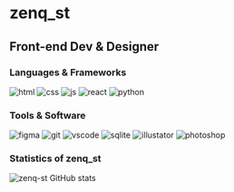 # **zenq_st**
## **Front-end Dev & Designer**

### Languages & Frameworks
![html](https://i.imgur.com/IWchoRe.png) ![css](https://i.imgur.com/BZhD1TA.png) ![js](https://i.imgur.com/gfV68An.png) ![react](https://i.imgur.com/PrO0biF.png) ![python](https://i.imgur.com/UWjlT0c.png)

### Tools & Software
![figma](https://i.imgur.com/lacJwTa.png) ![git](https://i.imgur.com/Ev6kG5o.png) ![vscode](https://i.imgur.com/cL7bDiY.png) ![sqlite](https://i.imgur.com/4ACM52R.png) ![illustator](https://i.imgur.com/OIIw8Hj.png) ![photoshop](https://i.imgur.com/2wZJKCA.png)

### Statistics of zenq_st
![zenq-st GitHub stats](https://github-readme-stats.vercel.app/api?username=zenqst&theme=dark&language=russian&show_icons=true)
